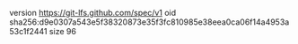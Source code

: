 version https://git-lfs.github.com/spec/v1
oid sha256:d9e0307a543e5f38320873e35f3fc810985e38eea0ca06f14a4953a53c1f2441
size 96
